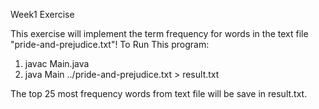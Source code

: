 Week1 Exercise

This exercise will implement the term frequency for words in the text file "pride-and-prejudice.txt"!
To Run This program:
1) javac Main.java
2) java Main ../pride-and-prejudice.txt > result.txt

The top 25 most frequency words from text file will be save in result.txt.  